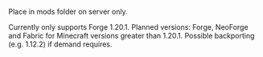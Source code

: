 Place in mods folder on server only.

Currently only supports Forge 1.20.1. Planned versions: Forge, NeoForge and Fabric for Minecraft versions greater than 1.20.1. Possible backporting (e.g. 1.12.2) if demand requires.
